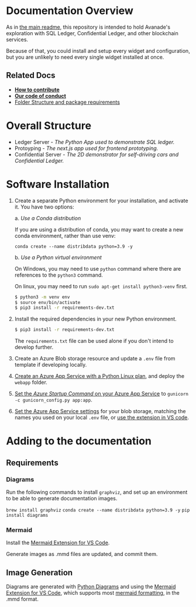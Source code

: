 # Documentation Overview
As in [the main readme](https://github.com/Avanade/emtech-distributed-data/tree/main/README.md), this repository is intended to hold Avanade's exploration with SQL Ledger, Confidential Ledger, and other blockchain services.

Because of that, you could install and setup every widget and configuration, but you are unlikely to need every single widget installed at once.

## Related Docs
- **[How to contribute](https://github.com/Avanade/emtech-distributed-data/tree/main/CONTRIBUTING.md)**
- **[Our code of conduct](https://github.com/Avanade/emtech-distributed-data/tree/main/CODE_OF_CONDUCT.md)**
- [Folder Structure and package requirements](structure.md)

# Overall Structure
- Ledger Server - *The Python App used to demonstrate SQL ledger.*
- Protoyping - *The next.js app used for frontend prototyping.*
- Confidential Server - *The 2D demonstrator for self-driving cars and Confidential Ledger.*
# Software Installation

1. Create a separate Python environment for your installation, and activate it. You have two options:

   a. *Use a Conda distribution*

      If you are using a distribution of conda, you may want to create a new conda environment, rather than use venv:

      `conda create --name distribdata python=3.9 -y`

   b. *Use a Python virtual environment*

      On Windows, you may need to use `python` command where there are references to the `python3` command.

      On linux, you may need to run `sudo apt-get install python3-venv` first.

   ```bash
   $ python3 -m venv env
   $ source env/bin/activate
   $ pip3 install -r requirements-dev.txt
   ```


2. Install the required dependencies in your new Python environment.

   ```bash
   $ pip3 install -r requirements-dev.txt
   ```
   The `requirements.txt` file can be used alone if you don't intend to develop further.
3. Create an Azure Blob storage resource and update a `.env` file from template if developing locally.
4. [Create an Azure App Service with a Python Linux plan](https://docs.microsoft.com/en-us/azure/developer/python/tutorial-deploy-app-service-on-linux-03), and deploy the `webapp` folder.
5. [Set the *Azure Startup Command* on your Azure App Service](https://docs.microsoft.com/en-us/azure/app-service/configure-language-python#customize-startup-command) to `gunicorn -c gunicorn_config.py app:app`.
6. [Set the Azure App Service settings](https://docs.microsoft.com/en-us/azure/app-service/configure-common#configure-app-settings) for your blob storage, matching the names you used on your local `.env` file, or [use the extension in VS code](https://docs.microsoft.com/en-us/azure/developer/python/tutorial-deploy-app-service-on-linux-03#optional-upload-an-environment-variable-definitions-file).


# Adding to the documentation
## Requirements
### Diagrams
Run the following commands to install `graphviz`, and set up an environment to be able to generate documentation images.

`brew install graphviz`
`conda create --name distribdata python=3.9 -y`
`pip install diagrams`

### Mermaid
Install the [Mermaid Extension for VS Code](https://marketplace.visualstudio.com/items?itemName=tomoyukim.vscode-mermaid-editor).

Generate images as .mmd files are updated, and commit them.

## Image Generation
Diagrams are generated with [Python Diagrams](https://pypi.org/project/diagrams/) and using the [Mermaid Extension for VS Code](https://marketplace.visualstudio.com/items?itemName=tomoyukim.vscode-mermaid-editor), which supports most [mermaid formatting](https://github.com/mermaid-js/mermaid/blob/master/README.md), in the .mmd format.